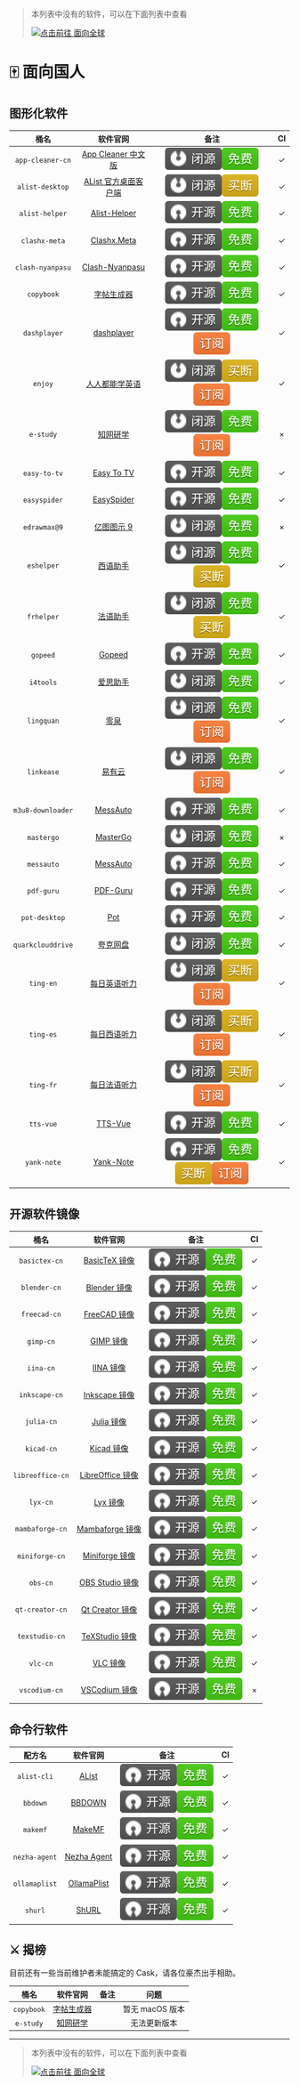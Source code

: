 <!-- markdownlint-disable MD041 -->

> 本列表中没有的软件，可以在下面列表中查看
>
> [![点击前往 面向全球](https://img.shields.io/badge/%E9%9D%A2%E5%90%91%E5%85%A8%E7%90%83-blue?style=for-the-badge&logo=homebrew&label=%E7%82%B9%E5%87%BB%E5%89%8D%E5%BE%80)](https://github.com/Brewforge/homebrew-extras/blob/main/List.md)

# 🀄️ 面向国人

## 图形化软件

|       桶名        |                                        软件官网                                         |                                   备注                                   | CI  |
| :---------------: | :-------------------------------------------------------------------------------------: | :----------------------------------------------------------------------: | :-: |
| `app-cleaner-cn`  |       [App Cleaner 中文版](https://nektony.com/zh-hans/mac-app-cleaner/download)        |                   ![b](assets/b.svg)![1](assets/1.svg)                   | ✓  |
|  `alist-desktop`  |                [AList 官方桌面客户端](https://mbd.pub/o/bread/ZJaTl5xy)                 |                   ![b](assets/b.svg)![2](assets/2.svg)                   | ✓  |
|  `alist-helper`   | [Alist-Helper](https://github.com/Xmarmalade/alisthelper/blob/master/README_zh-Hans.md) |                   ![a](assets/a.svg)![1](assets/1.svg)                   | ✓  |
|   `clashx-meta`   |                 [Clashx.Meta](https://github.com/MetaCubeX/ClashX.Meta)                 |                   ![a](assets/a.svg)![1](assets/1.svg)                   | ✓  |
| `clash-nyanpasu`  |              [Clash-Nyanpasu](https://github.com/keiko233/clash-nyanpasu)               |                   ![a](assets/a.svg)![1](assets/1.svg)                   | ✓  |
|    `copybook`     |                  [字帖生成器](https://github.com/xxNull-lsk/Copybook)                   |                   ![a](assets/a.svg)![1](assets/1.svg)                   | ✓  |
|   `dashplayer`    |                 [dashplayer](https://github.com/solidSpoon/DashPlayer)                  |          ![a](assets/a.svg)![1](assets/1.svg)![3](assets/3.svg)          | ✓  |
|      `enjoy`      |                      [人人都能学英语](https://1000h.org/enjoy-app)                      |          ![b](assets/b.svg)![2](assets/2.svg)![3](assets/3.svg)          | ✓  |
|     `e-study`     |                             [知网研学](https://e-study.com)                             |          ![b](assets/b.svg)![1](assets/1.svg)![3](assets/3.svg)          |  ×  |
|   `easy-to-tv`    |                 [Easy To TV](https://github.com/duolabmeng6/easy_to_tv)                 |                   ![a](assets/a.svg)![1](assets/1.svg)                   | ✓  |
|   `easyspider`    |                          [EasySpider](https://easyspider.net)                           |                   ![a](assets/a.svg)![1](assets/1.svg)                   | ✓  |
|   `edrawmax@9`    |                            [亿图图示 9](http://edrawsoft.cn)                            |                   ![b](assets/b.svg)![1](assets/1.svg)                   |  ×  |
|    `eshelper`     |                  [西语助手](https://www.eudic.net/v4/es/app/eshelper)                   |          ![b](assets/b.svg)![1](assets/1.svg)![2](assets/2.svg)          | ✓  |
|    `frhelper`     |                  [法语助手](https://www.eudic.net/v4/es/app/frhelper)                   |          ![b](assets/b.svg)![1](assets/1.svg)![2](assets/2.svg)          | ✓  |
|     `gopeed`      |                              [Gopeed](https://gopeed.com)                               |                   ![a](assets/a.svg)![1](assets/1.svg)                   | ✓  |
|     `i4tools`     |                              [爱思助手](https://www.i4.cn)                              |                   ![b](assets/b.svg)![1](assets/1.svg)                   | ✓  |
|    `lingquan`     |                                 [零泉](https://jan.ai)                                  |          ![b](assets/b.svg)![1](assets/1.svg)![3](assets/3.svg)          | ✓  |
|    `linkease`     |                           [易有云](https://app.linkease.com)                            |          ![b](assets/b.svg)![1](assets/1.svg)![3](assets/3.svg)          | ✓  |
| `m3u8-downloader` |                [MessAuto](https://github.com/HeiSir2014/M3U8-Downloader)                |                   ![a](assets/a.svg)![1](assets/1.svg)                   | ✓  |
|    `mastergo`     |                            [MasterGo](https://mastergo.com)                             |                   ![b](assets/b.svg)![1](assets/1.svg)                   |  ×  |
|    `messauto`     |                     [MessAuto](https://github.com/LeeeSe/MessAuto)                      |                   ![a](assets/a.svg)![1](assets/1.svg)                   | ✓  |
|    `pdf-guru`     |                    [PDF-Guru](https://github.com/kevin2li/PDF-Guru)                     |                   ![a](assets/a.svg)![1](assets/1.svg)                   | ✓  |
|   `pot-desktop`   |                      [Pot](https://github.com/pot-app/pot-desktop)                      |                   ![a](assets/a.svg)![1](assets/1.svg)                   | ✓  |
| `quarkclouddrive` |                            [夸克网盘](https://pan.quark.cn)                             |                   ![b](assets/b.svg)![1](assets/1.svg)                   | ✓  |
|     `ting-en`     |               [每日英语听力](http://www.francochinois.com/v4/en/app/ting)               |          ![b](assets/b.svg)![2](assets/2.svg)![3](assets/3.svg)          | ✓  |
|     `ting-es`     |               [每日西语听力](http://www.francochinois.com/v4/es/app/ting)               |          ![b](assets/b.svg)![2](assets/2.svg)![3](assets/3.svg)          | ✓  |
|     `ting-fr`     |               [每日法语听力](http://www.francochinois.com/v4/fr/app/ting)               |          ![b](assets/b.svg)![2](assets/2.svg)![3](assets/3.svg)          | ✓  |
|     `tts-vue`     |                     [TTS-Vue](https://tts-doc.loker.vip/home.html)                      |                   ![a](assets/a.svg)![1](assets/1.svg)                   | ✓  |
|    `yank-note`    |                        [Yank-Note](https://yank-note.com/zh-CN)                         | ![a](assets/a.svg)![1](assets/1.svg)![2](assets/2.svg)![3](assets/3.svg) | ✓  |

## 开源软件镜像

|       桶名       |                             软件官网                              |                 备注                 | CI  |
| :--------------: | :---------------------------------------------------------------: | :----------------------------------: | :-: |
|  `basictex-cn`   |   [BasicTeX 镜像](https://www.tug.org/mactex/morepackages.html)   | ![a](assets/a.svg)![1](assets/1.svg) | ✓  |
|   `blender-cn`   |              [Blender 镜像](https://www.blender.org)              | ![a](assets/a.svg)![1](assets/1.svg) | ✓  |
|   `freecad-cn`   |   [FreeCAD 镜像](https://www.freecad.org/index.php?lang=zh_CN)    | ![a](assets/a.svg)![1](assets/1.svg) | ✓  |
|    `gimp-cn`     |                 [GIMP 镜像](https://www.gimp.org)                 | ![a](assets/a.svg)![1](assets/1.svg) | ✓  |
|    `iina-cn`     |                   [IINA 镜像](https://iina.io)                    | ![a](assets/a.svg)![1](assets/1.svg) | ✓  |
|  `inkscape-cn`   | [Inkscape 镜像](https://inkscape.org/zh-hans/?switchlang=zh-hans) | ![a](assets/a.svg)![1](assets/1.svg) | ✓  |
|    `julia-cn`    |                [Julia 镜像](https://julialang.org)                | ![a](assets/a.svg)![1](assets/1.svg) | ✓  |
|    `kicad-cn`    |                  [Kicad 镜像](https://kicad.org)                  | ![a](assets/a.svg)![1](assets/1.svg) | ✓  |
| `libreoffice-cn` |         [LibreOffice 镜像](https://zh-cn.libreoffice.org)         | ![a](assets/a.svg)![1](assets/1.svg) | ✓  |
|     `lyx-cn`     |                  [Lyx 镜像](https://www.lyx.org)                  | ![a](assets/a.svg)![1](assets/1.svg) | ✓  |
| `mambaforge-cn`  |    [Mambaforge 镜像](https://github.com/conda-forge/miniforge)    | ![a](assets/a.svg)![1](assets/1.svg) | ✓  |
|  `miniforge-cn`  |    [Miniforge 镜像](https://github.com/conda-forge/miniforge)     | ![a](assets/a.svg)![1](assets/1.svg) | ✓  |
|     `obs-cn`     |          [OBS Studio 镜像](https://obsproject.com/zh-cn)          | ![a](assets/a.svg)![1](assets/1.svg) | ✓  |
| `qt-creator-cn`  |          [Qt Creator 镜像](https://www.qt.io/developers)          | ![a](assets/a.svg)![1](assets/1.svg) | ✓  |
|  `texstudio-cn`  |              [TeXStudio 镜像](https://texstudio.org)              | ![a](assets/a.svg)![1](assets/1.svg) | ✓  |
|     `vlc-cn`     |             [VLC 镜像](https://www.videolan.org/vlc)              | ![a](assets/a.svg)![1](assets/1.svg) | ✓  |
|  `vscodium-cn`   |       [VSCodium 镜像](https://github.com/VSCodium/vscodium)       | ![a](assets/a.svg)![1](assets/1.svg) |  ×  |

## 命令行软件

|    配方名     |                       软件官网                       |                 备注                 | CI  |
| :-----------: | :--------------------------------------------------: | :----------------------------------: | :-: |
|  `alist-cli`  |           [AList](https://alist.nn.ci/zh)            | ![a](assets/a.svg)![1](assets/1.svg) | ✓  |
|   `bbdown`    |     [BBDOWN](https://github.com/nilaoda/BBDown)      | ![a](assets/a.svg)![1](assets/1.svg) | ✓  |
|   `makemf`    |   [MakeMF](https://github.com/Mrered/ShellScript)    | ![a](assets/a.svg)![1](assets/1.svg) | ✓  |
| `nezha-agent` |          [Nezha Agent](https://nezha.wiki)           | ![a](assets/a.svg)![1](assets/1.svg) | ✓  |
| `ollamaplist` | [OllamaPlist](https://github.com/Mrered/ShellScript) | ![a](assets/a.svg)![1](assets/1.svg) | ✓  |
|    `shurl`    |      [ShURL](https://github.com/Mrered/yourlsh)      | ![a](assets/a.svg)![1](assets/1.svg) | ✓  |

## ⚔️ 揭榜

目前还有一些当前维护者未能搞定的 Cask，请各位豪杰出手相助。

|    桶名    |                       软件官网                       | 备注 |      问题       |
| :--------: | :--------------------------------------------------: | :--: | :-------------: |
| `copybook` | [字帖生成器](https://github.com/xxNull-lsk/Copybook) |      | 暂无 macOS 版本 |
| `e-study`  |           [知网研学](https://e-study.com)            |      |  无法更新版本   |

---

> 本列表中没有的软件，可以在下面列表中查看
>
> [![点击前往 面向全球](https://img.shields.io/badge/%E9%9D%A2%E5%90%91%E5%85%A8%E7%90%83-blue?style=for-the-badge&logo=homebrew&label=%E7%82%B9%E5%87%BB%E5%89%8D%E5%BE%80)](https://github.com/Brewforge/homebrew-extras/blob/main/list.md)
